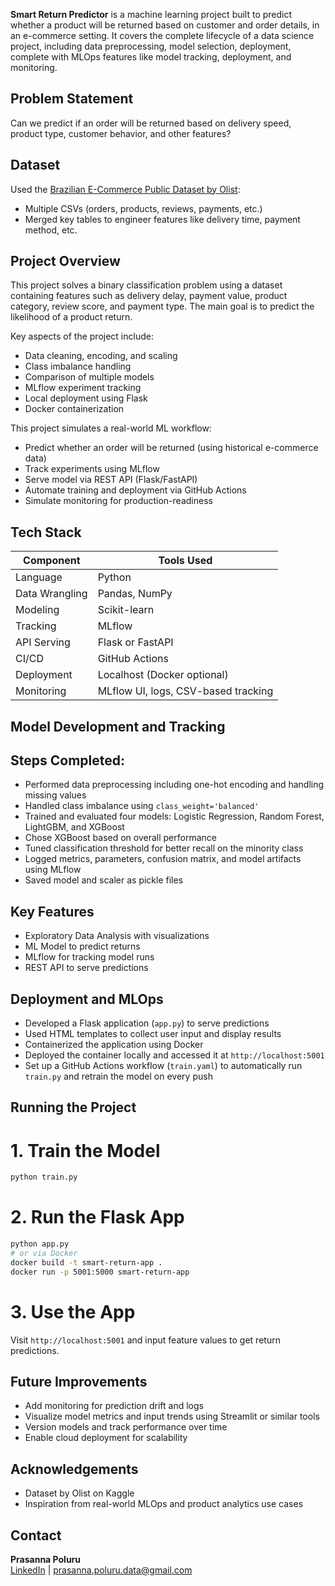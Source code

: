 **Smart Return Predictor** is a machine learning project built to predict whether a product will be returned based on customer and order details, in an e-commerce setting. It covers the complete lifecycle of a data science project, including data preprocessing, model selection, deployment, complete with MLOps features like model tracking, deployment, and monitoring.

## Problem Statement
Can we predict if an order will be returned based on delivery speed, product type, customer behavior, and other features?

## Dataset
Used the [Brazilian E-Commerce Public Dataset by Olist](https://www.kaggle.com/datasets/olistbr/brazilian-ecommerce):
- Multiple CSVs (orders, products, reviews, payments, etc.)
- Merged key tables to engineer features like delivery time, payment method, etc.

## Project Overview
This project solves a binary classification problem using a dataset containing features such as delivery delay, payment value, product category, review score, and payment type. The main goal is to predict the likelihood of a product return.

Key aspects of the project include:
- Data cleaning, encoding, and scaling
- Class imbalance handling
- Comparison of multiple models
- MLflow experiment tracking
- Local deployment using Flask
- Docker containerization
  
This project simulates a real-world ML workflow:
- Predict whether an order will be returned (using historical e-commerce data)
- Track experiments using MLflow
- Serve model via REST API (Flask/FastAPI)
- Automate training and deployment via GitHub Actions
- Simulate monitoring for production-readiness
  
## Tech Stack
| Component      | Tools Used                                   |
|----------------|-----------------------------------------------|
| Language       | Python                                        |
| Data Wrangling | Pandas, NumPy                                 |
| Modeling       | Scikit-learn                                  |
| Tracking       | MLflow                                        |
| API Serving    | Flask or FastAPI                              |
| CI/CD          | GitHub Actions                                |
| Deployment     | Localhost (Docker optional)                   |
| Monitoring     | MLflow UI, logs, CSV-based tracking           |

## Model Development and Tracking

## Steps Completed:
- Performed data preprocessing including one-hot encoding and handling missing values
- Handled class imbalance using `class_weight='balanced'`
- Trained and evaluated four models: Logistic Regression, Random Forest, LightGBM, and XGBoost
- Chose XGBoost based on overall performance
- Tuned classification threshold for better recall on the minority class
- Logged metrics, parameters, confusion matrix, and model artifacts using MLflow
- Saved model and scaler as pickle files

 ## Key Features
- Exploratory Data Analysis with visualizations
- ML Model to predict returns
- MLflow for tracking model runs
- REST API to serve predictions
  
## Deployment and MLOps
- Developed a Flask application (`app.py`) to serve predictions
- Used HTML templates to collect user input and display results
- Containerized the application using Docker
- Deployed the container locally and accessed it at `http://localhost:5001`
- Set up a GitHub Actions workflow (`train.yaml`) to automatically run `train.py` and retrain the model on every push

## Running the Project
# 1. Train the Model

```bash
python train.py
```

# 2. Run the Flask App
```bash
python app.py
# or via Docker
docker build -t smart-return-app .
docker run -p 5001:5000 smart-return-app
```

# 3. Use the App
Visit `http://localhost:5001` and input feature values to get return predictions.

## Future Improvements
- Add monitoring for prediction drift and logs
- Visualize model metrics and input trends using Streamlit or similar tools
- Version models and track performance over time
- Enable cloud deployment for scalability

## Acknowledgements
- Dataset by Olist on Kaggle
- Inspiration from real-world MLOps and product analytics use cases

## Contact
**Prasanna Poluru**  
[LinkedIn](https://www.linkedin.com/in/prasanna-poluru/) | prasanna.poluru.data@gmail.com
